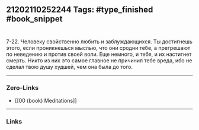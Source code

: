 21202110252244
Tags: #type_finished #book_snippet 
---
# 

 7-22. Человеку свойственно любить и заблуждающихся. Ты достигнешь этого, если проникнешься мыслью, что они сродни тебе, а прегрешают по неведению и против своей воли. Еще немного, и тебя, и их настигнет смерть. Никто из них  это самое главное  не причинил тебе вреда, ибо не сделал твою душу худшей, чем она была до того. 

---
### Zero-Links
 - [[00 (book) Meditations]]
---
### Links
